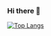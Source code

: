 ### Hi there 👋
[![Top Langs](https://github-readme-stats.vercel.app/api/top-langs/?username=skehdxhd96&layout=compact&hide=css,html)](https://github.com/anuraghazra/github-readme-stats)

<!--
**skehdxhd96/skehdxhd96** is a ✨ _special_ ✨ repository because its `README.md` (this file) appears on your GitHub profile.

Here are some ideas to get you started:

- 🔭 I’m currently working on ...
- 🌱 I’m currently learning ...
- 👯 I’m looking to collaborate on ...
- 🤔 I’m looking for help with ...
- 💬 Ask me about ...
- 📫 How to reach me: ...
- 😄 Pronouns: ...
- ⚡ Fun fact: ...
-->
